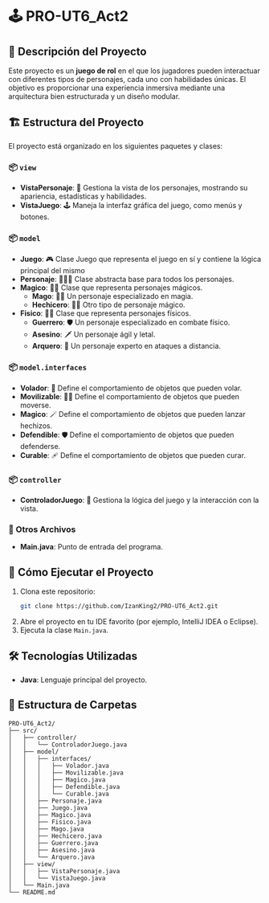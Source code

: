 # 🕹️ PRO-UT6_Act2

## 📖 Descripción del Proyecto
Este proyecto es un **juego de rol** en el que los jugadores pueden interactuar con diferentes tipos de personajes, cada uno con habilidades únicas. El objetivo es proporcionar una experiencia inmersiva mediante una arquitectura bien estructurada y un diseño modular.

## 🏗️ Estructura del Proyecto
El proyecto está organizado en los siguientes paquetes y clases:

### 📦 `view`
- **VistaPersonaje**: 🦹 Gestiona la vista de los personajes, mostrando su apariencia, estadísticas y habilidades.
- **VistaJuego**: 🕹️ Maneja la interfaz gráfica del juego, como menús y botones.

### 📦 `model`
- **Juego**: 🎮 Clase Juego que representa el juego en sí y contiene la lógica principal del mismo
- **Personaje**: 🧑‍🤝‍🧑 Clase abstracta base para todos los personajes.
- **Magico**: 🧙‍♂️ Clase que representa personajes mágicos.
  - **Mago**: 🧙‍♂️ Un personaje especializado en magia.
  - **Hechicero**: 🧙‍♂️ Otro tipo de personaje mágico.
- **Fisico**: 🏋️‍♂️ Clase que representa personajes físicos.
  - **Guerrero**: 🛡️ Un personaje especializado en combate físico.
  - **Asesino**: 🗡️ Un personaje ágil y letal.
  - **Arquero**: 🏹 Un personaje experto en ataques a distancia.

### 📦 `model.interfaces`
- **Volador**: 🦅 Define el comportamiento de objetos que pueden volar.
- **Movilizable**: 🚶‍♂️ Define el comportamiento de objetos que pueden moverse.
- **Magico**: 🪄 Define el comportamiento de objetos que pueden lanzar hechizos.
- **Defendible**: 🛡️ Define el comportamiento de objetos que pueden defenderse.
- **Curable**: 🩹 Define el comportamiento de objetos que pueden curar.

### 📦 `controller`
- **ControladorJuego**: 👀 Gestiona la lógica del juego y la interacción con la vista.

### 📄 Otros Archivos
- **Main.java**: Punto de entrada del programa.

## 🚀 Cómo Ejecutar el Proyecto
1. Clona este repositorio:  
   ```bash
   git clone https://github.com/IzanKing2/PRO-UT6_Act2.git
   ```
2. Abre el proyecto en tu IDE favorito (por ejemplo, IntelliJ IDEA o Eclipse).
3. Ejecuta la clase `Main.java`.

## 🛠️ Tecnologías Utilizadas
- **Java**: Lenguaje principal del proyecto.

## 📂 Estructura de Carpetas
```
PRO-UT6_Act2/
├── src/
│   ├── controller/
│   │   └── ControladorJuego.java
│   ├── model/
│   │   ├── interfaces/
│   │   │   ├── Volador.java
│   │   │   ├── Movilizable.java
│   │   │   ├── Magico.java
│   │   │   ├── Defendible.java
│   │   │   └── Curable.java
│   │   ├── Personaje.java
│   │   ├── Juego.java
│   │   ├── Magico.java
│   │   ├── Fisico.java
│   │   ├── Mago.java
│   │   ├── Hechicero.java
│   │   ├── Guerrero.java
│   │   ├── Asesino.java
│   │   └── Arquero.java
│   ├── view/
│   │   ├── VistaPersonaje.java
│   │   └── VistaJuego.java
│   └── Main.java
└── README.md
```

